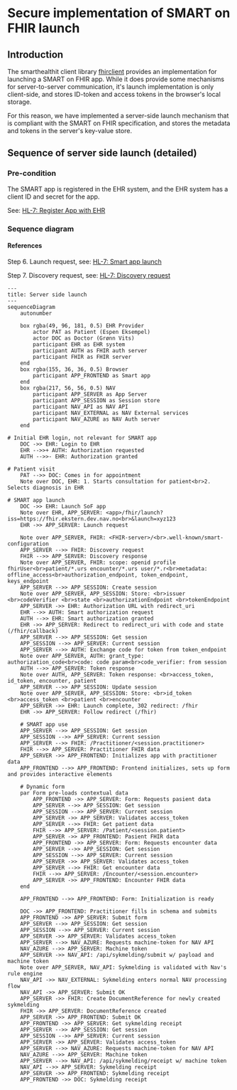 # Secure implementation of SMART on FHIR launch

## Introduction

The smarthealthit client library [fhirclient](https://docs.smarthealthit.org/client-js/) provides an implementation for
launching a SMART on FHIR app. While it does provide some mechanisms for server-to-server communication, it's launch
implementation is only client-side, and stores ID-token and access tokens in the browser's local storage.

For this reason, we have implemented a server-side launch mechanism that is compliant with the SMART on FHIR
specification, and stores the metadata and tokens in the server's key-value store.

## Sequence of server side launch (detailed)

### Pre-condition

The SMART app is registered in the EHR system, and the EHR system has a client ID and secret for the app.

See: [HL-7: Register App with EHR](https://hl7.org/fhir/smart-app-launch/app-launch.html#step-1-register)

### Sequence diagram

#### References

[//]: # 'These steps are autonumbered in mermaid, and must be kept in sync manually'

Step 6. Launch request, see: [HL-7: Smart app launch](https://hl7.org/fhir/smart-app-launch/app-launch.html#step-2-launch-ehr)

Step 7. Discovery request, see: [HL-7: Discovery request](https://hl7.org/fhir/smart-app-launch/app-launch.html#step-3-discovery)

```mermaid
---
title: Server side launch
---
sequenceDiagram
    autonumber

    box rgba(49, 96, 181, 0.5) EHR Provider
        actor PAT as Patient (Espen Eksempel)
        actor DOC as Doctor (Grønn Vits)
        participant EHR as EHR system
        participant AUTH as FHIR auth server
        participant FHIR as FHIR server
    end
    box rgba(155, 36, 36, 0.5) Browser
        participant APP_FRONTEND as Smart app
    end
    box rgba(217, 56, 56, 0.5) NAV
        participant APP_SERVER as App Server
        participant APP_SESSION as Session store
        participant NAV_API as NAV API
        participant NAV_EXTERNAL as NAV External services
        participant NAV_AZURE as NAV Auth server
    end

# Initial EHR login, not relevant for SMART app
    DOC ->> EHR: Login to EHR
    EHR -->>+ AUTH: Authorization requested
    AUTH -->>- EHR: Authorization granted

# Patient visit
    PAT -->> DOC: Comes in for appointment
    Note over DOC, EHR: 1. Starts consultation for patient<br>2. Selects diagnosis in EHR

# SMART app launch
    DOC ->> EHR: Launch SoF app
    Note over EHR, APP_SERVER: <app>/fhir/launch?iss=https://fhir.ekstern.dev.nav.no<br>&launch=xyz123
    EHR ->> APP_SERVER: Launch request

    Note over APP_SERVER, FHIR: <FHIR-server>/<br>.well-known/smart-configuration
    APP_SERVER -->> FHIR: Discovery request
    FHIR -->> APP_SERVER: Discovery response
    Note over APP_SERVER, FHIR: scope: openid profile fhirUser<br>patient/*.urs encounter/*.urs user/*.r<br>metadata: offline_access<br>authorization_endpoint, token_endpoint, keys_endpoint
    APP_SERVER -->> APP_SESSION: Create session
    Note over APP_SERVER, APP_SESSION: Store: <br>issuer <br>codeVerifier <br>state <br>authorizationEndpoint <br>tokenEndpoint
    APP_SERVER ->> EHR: Authorization URL with redirect_uri
    EHR -->> AUTH: Smart authorization request
    AUTH -->> EHR: Smart authorization granted
    EHR ->> APP_SERVER: Redirect to redirect_uri with code and state (/fhir/callback)
    APP_SERVER -->> APP_SESSION: Get session
    APP_SESSION -->> APP_SERVER: Current session
    APP_SERVER -->> AUTH: Exchange code for token from token_endpoint
    Note over APP_SERVER, AUTH: grant_type: authorization_code<br>code: code param<br>code_verifier: from session
    AUTH -->> APP_SERVER: Token response
    Note over AUTH, APP_SERVER: Token response: <br>access_token, id_token, encounter, patient
    APP_SERVER -->> APP_SESSION: Update session
    Note over APP_SERVER, APP_SESSION: Store: <br>id_token <br>access_token <br>patient <br>encounter
    APP_SERVER ->> EHR: Launch complete, 302 redirect: /fhir
    EHR ->> APP_SERVER: Follow redirect (/fhir)

    # SMART app use
    APP_SERVER -->> APP_SESSION: Get session
    APP_SESSION -->> APP_SERVER: Current session
    APP_SERVER -->> FHIR: /Practitioner/<session.practitioner>
    FHIR -->> APP_SERVER: Practitioner FHIR data
    APP_SERVER ->> APP_FRONTEND: Initializes app with practitioner data
    APP_FRONTEND -->> APP_FRONTEND: Frontend initializes, sets up form and provides interactive elements

    # Dynamic form
    par Form pre-loads contextual data
        APP_FRONTEND ->> APP_SERVER: Form: Requests pasient data
        APP_SERVER -->> APP_SESSION: Get session
        APP_SESSION -->> APP_SERVER: Current session
        APP_SERVER ->> APP_SERVER: Validates access_token
        APP_SERVER -->> FHIR: Get patient data
        FHIR -->> APP_SERVER: /Patient/<session.patient>
        APP_SERVER ->> APP_FRONTEND: Pasient FHIR data
        APP_FRONTEND ->> APP_SERVER: Form: Requests encounter data
        APP_SERVER -->> APP_SESSION: Get session
        APP_SESSION -->> APP_SERVER: Current session
        APP_SERVER ->> APP_SERVER: Validates access_token
        APP_SERVER -->> FHIR: Get encounter data
        FHIR -->> APP_SERVER: /Encounter/<session.encounter>
        APP_SERVER ->> APP_FRONTEND: Encounter FHIR data
    end

    APP_FRONTEND -->> APP_FRONTEND: Form: Initialization is ready

    DOC ->> APP_FRONTEND: Practitioner fills in schema and submits
    APP_FRONTEND ->> APP_SERVER: Submit form
    APP_SERVER -->> APP_SESSION: Get session
    APP_SESSION -->> APP_SERVER: Current session
    APP_SERVER ->> APP_SERVER: Validates access_token
    APP_SERVER -->> NAV_AZURE: Requests machine-token for NAV API
    NAV_AZURE -->> APP_SERVER: Machine token
    APP_SERVER ->> NAV_API: /api/sykmelding/submit w/ payload and machine token
    Note over APP_SERVER, NAV_API: Sykmelding is validated with Nav's rule engine
    NAV_API ->> NAV_EXTERNAL: Sykmelding enters normal NAV processing flow
    NAV_API ->> APP_SERVER: Submit OK
    APP_SERVER ->> FHIR: Create DocumentReference for newly created sykmelding
    FHIR ->> APP_SERVER: DocumentReference created
    APP_SERVER ->> APP_FRONTEND: Submit OK
    APP_FRONTEND ->> APP_SERVER: Get sykmelding receipt
    APP_SERVER -->> APP_SESSION: Get session
    APP_SESSION -->> APP_SERVER: Current session
    APP_SERVER ->> APP_SERVER: Validates access_token
    APP_SERVER -->> NAV_AZURE: Requests machine-token for NAV API
    NAV_AZURE -->> APP_SERVER: Machine token
    APP_SERVER -->> NAV_API: /api/sykmelding/receipt w/ machine token
    NAV_API -->> APP_SERVER: Sykmelding receipt
    APP_SERVER ->> APP_FRONTEND: Sykmelding receipt
    APP_FRONTEND ->> DOC: Sykmelding receipt
```
